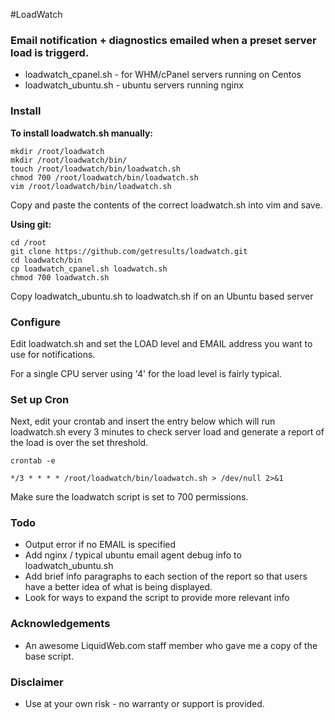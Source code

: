 #LoadWatch 

### Email notification + diagnostics emailed when a preset server load is triggerd.  

* loadwatch_cpanel.sh - for WHM/cPanel servers running on Centos
* loadwatch_ubuntu.sh - ubuntu servers running nginx


### Install

**To install loadwatch.sh manually:** 

```
mkdir /root/loadwatch
mkdir /root/loadwatch/bin/
touch /root/loadwatch/bin/loadwatch.sh
chmod 700 /root/loadwatch/bin/loadwatch.sh
vim /root/loadwatch/bin/loadwatch.sh    
```
Copy and paste the contents of the correct loadwatch.sh into vim and save. 

**Using git:**

```
cd /root
git clone https://github.com/getresults/loadwatch.git
cd loadwatch/bin
cp loadwatch_cpanel.sh loadwatch.sh
chmod 700 loadwatch.sh
```
Copy loadwatch_ubuntu.sh to loadwatch.sh if on an Ubuntu based server

### Configure

Edit loadwatch.sh and set the LOAD level and EMAIL address you want to use for notifications.

For a single CPU server using '4' for the load level is fairly typical. 


### Set up Cron

Next, edit your crontab and insert the entry below which will run loadwatch.sh every 3 minutes to check server load and generate a report of the load is over the set threshold.

```
crontab -e  

*/3 * * * * /root/loadwatch/bin/loadwatch.sh > /dev/null 2>&1
```

Make sure the loadwatch script is set to 700 permissions. 


### Todo

* Output error if no EMAIL is specified
* Add nginx / typical ubuntu email agent debug info to loadwatch_ubuntu.sh
* Add brief info paragraphs to each section of the report so that users have a better idea of what is being displayed.
* Look for ways to expand the script to provide more relevant info


### Acknowledgements

* An awesome LiquidWeb.com staff member who gave me a copy of the base script.


### Disclaimer

* Use at your own risk - no warranty or support is provided. 
